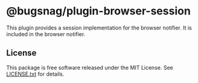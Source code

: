 # @bugsnag/plugin-browser-session

This plugin provides a session implementation for the browser notifier. It is included in the browser notifier.

## License

This package is free software released under the MIT License. See [LICENSE.txt](./LICENSE.txt) for details.
